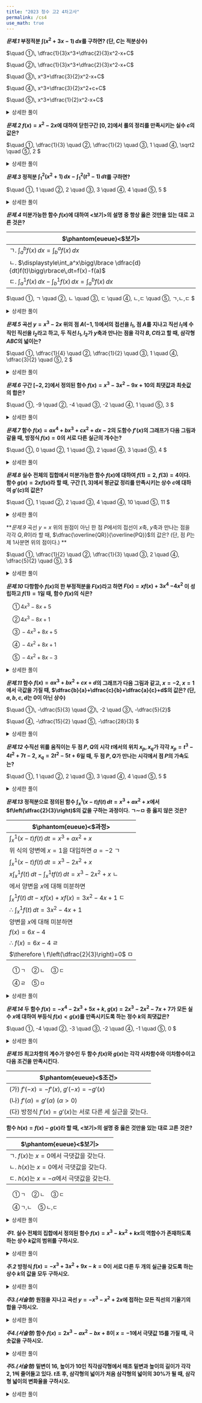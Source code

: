 ```yaml
---
title: "2023 청수 고2 4차고사"
permalink: /cs4
use_math: true
---
```


***문제.1*
부정적분 $\displaystyle\int(x^2+3 x-1)\,dx$를 구하면? (단, $C$는 적분상수)**

$\quad ①\, \dfrac{1}{3}x^3+\dfrac{2}{3}x^2-x+C$

$\quad ②\, \dfrac{1}{3}x^3+\dfrac{2}{3}x^2-x+C$

$\quad ③\, x^3+\dfrac{3}{2}x^2-x+C$

$\quad ④\, x^3+\dfrac{3}{2}x^2+c+C$

$\quad ⑤\, x^3+\dfrac{1}{2}x^2-x+C$
<details> 
  <summary>상세한 풀이</summary> 
   <p><img src="/assets/"/></p>
 </details>

***문제.2*
$f(x)=x^2-2x$에 대하여 닫힌구간 $[0, 2]$에서 롤의 정리를 만족시키는 실수 $c$의 값은?**

$\quad ①\, \dfrac{1}{3}
\quad ②\, \dfrac{1}{2}
\quad ③\, 1
\quad ④\, \sqrt2
\quad ⑤\, 2
$ 
<details> 
  <summary>상세한 풀이</summary> 
   <p><img src="/assets/"/></p>
 </details>


***문제.3*
정적분 $\displaystyle\int_1^2(x^2+1)\, dx-\displaystyle\int_1^2(t^3-1)\,dt$를 구하면?**

$\quad ①\, 1
\quad ②\, 2
\quad ③\, 3
\quad ④\, 4
\quad ⑤\, 5
$ 
<details> 
  <summary>상세한 풀이</summary> 
   <p><img src="/assets/"/></p>
 </details>

***문제.4*
미분가능한 함수 $f(x)$에 대하여 $<$보기$>$의 설명 중 항상 옳은 것만을 있는 대로 고른 것은?**

|$\phantom{eueue}<$보기$>$|
|---|
|ㄱ. $\displaystyle\int_a^bf(x)\, dx=\displaystyle\int_b^af(x)\,dx$|
|ㄴ. $\displaystyle\int_a^x\bigg\lbrace \dfrac{d}{dt}f(t)\bigg\rbrace\,dt=f(x)-f(a)$|
|ㄷ. $\displaystyle\int_a^1 f(x)\, dx-\displaystyle\int_b^1 f(x)\, dx=\displaystyle\int_a^bf(x)\,dx$|

$\quad ①\, ㄱ
\quad ②\, ㄴ
\quad ③\, ㄷ
\quad ④\, ㄴ,ㄷ
\quad ⑤\, ㄱ,ㄴ,ㄷ
$ 
<details> 
  <summary>상세한 풀이</summary> 
   <p><img src="/assets/"/></p>
 </details>

***문제.5*
곡선 $y=x^3-2x$ 위의 점 $A(-1, 1)$에서의 접선을 $l_1$, 점 $A$를 지나고 직선 $l_1$에 수직인 직선을 $l_2$라고 하고, 두 직선 $l_1, l_2$가 $y$축과 만나는 점을 각각 $B, C$라고 할 때, 삼각형 $ABC$의 넓이는?**

$\quad ①\, \dfrac{1}{4}
\quad ②\, \dfrac{1}{2}
\quad ③\, 1
\quad ④\, \dfrac{3}{2}
\quad ⑤\, 2
$ 
<details> 
  <summary>상세한 풀이</summary> 
   <p><img src="/assets/"/></p>
 </details>

***문제.6*
구간 $[-2, 2]$에서 정의된 함수 $f(x)=x^3-3x^2-9x+10$의 최댓값과 최솟값의 합은?**

$\quad ①\, -9
\quad ②\, -4
\quad ③\, -2
\quad ④\, 1
\quad ⑤\, 3
$ 
<details> 
  <summary>상세한 풀이</summary> 
   <p><img src="/assets/"/></p>
 </details>

***문제.7*
함수 $f(x)=ax^4+bx^3+cx^2+dx-2$의 도함수 $f'(x)$의 그래프가 다음 그림과 같을 때, 방정식 $f(x)=0$의 서로 다른 실근의 개수는?**

$\quad ①\, 0
\quad ②\, 1
\quad ③\, 2
\quad ④\, 3
\quad ⑤\, 4
$ 
<details> 
  <summary>상세한 풀이</summary> 
   <p><img src="/assets/"/></p>
 </details>

***문제.8*
실수 전체의 집합에서 미분가능한 함수 $f(x)$에 대하여 $f(1)=2$, $f(3)=4$이다. 함수 $g(x)=2xf(x)$라 할 때, 구간 $[1, 3]$에서 평균값 정리를 만족시키는 상수 $c$에 대하여 $g'(c)$의 값은?**

$\quad ①\, 1
\quad ②\, 2
\quad ③\, 4
\quad ④\, 10
\quad ⑤\, 11
$ 
<details> 
  <summary>상세한 풀이</summary> 
   <p><img src="/assets/"/></p>
 </details>

***문제.9*
곡선 $y=x$ 위의 원점이 아닌 한 점 $P$에서의 접선이 $x$축, $y$축과 만나는 점을 각각 $Q, R$이라 할 때, $\dfrac{\overline{QR}}{\overline{PQ}}$의 값은? (단, 점 $P$는 제 1사분면 위의 점이다.) **

$\quad ①\, \dfrac{1}{2}
\quad ②\, \dfrac{1}{3}
\quad ③\, 2
\quad ④\, \dfrac{5}{2}
\quad ⑤\, 3
$ 
<details> 
  <summary>상세한 풀이</summary> 
   <p><img src="/assets/"/></p>
 </details>

***문제.10*
다항함수 $f(x)$의 한 부정적분을 $F(x)$라고 하면 $F(x)=xf(x)+3x^4$ $-4x^2$ 이 성립하고 $f(1)=1$일 때, 함수 $f(x)$의 식은?**

$\quad ①\, 4x^3-8x+5$

$\quad ②\, 4x^3-8x+1$

$\quad ③\, -4x^3+8x+5$

$\quad ④\, -4x^2+8x+1$

$\quad ⑤\, -4x^2+8x-3$
 
<details> 
  <summary>상세한 풀이</summary> 
   <p><img src="/assets/"/></p>
 </details>

***문제.11*
함수 $f(x)=ax^3+bx^2+cx+d$의 그래프가 다음 그림과 같고, $x=-2$, $x=1$에서 극값을 가질 때, $\dfrac{b}{a}+\dfrac{c}{b}+\dfrac{a}{c}+d$의 값은? (단, $a, b, c, d$는 $0$이 아닌 상수)**

$\quad ①\, -\dfrac{5}{3}
\quad ②\, -2
\quad ③\, -\dfrac{5}{2}$

$\quad ④\, -\dfrac{15}{2}
\quad ⑤\, -\dfrac{28}{3}
$ 
<details> 
  <summary>상세한 풀이</summary> 
   <p><img src="/assets/"/></p>
 </details>

***문제.12*
수직선 위를 움직이는 두 점 $P, Q$의 시각 $t$에서의 위치 $x_p, x_q$가 각각 $x_p=t^3-4t^2+7t-2$, $x_q=2t^2-5t+6$일 때, 두 점 $P, Q$가 만나는 시각에서 점 $P$의 가속도는?**

$\quad ①\, 1
\quad ②\, 2
\quad ③\, 3
\quad ④\, 4
\quad ⑤\, 5
$ 
<details> 
  <summary>상세한 풀이</summary> 
   <p><img src="/assets/"/></p>
 </details>

***문제.13*
정적분으로 정의된 함수 $\displaystyle\int_x^1(x-t)f(t)\,dt=x^3+ax^2+x$에서 $f\left(\dfrac{2}{3}\right)$의 값을 구하는 과정이다. ㄱ$\sim$ㅁ 중 옳지 않은 것은?**

|$\phantom{eueue}<$과정$>$|
|---|
|$\displaystyle\int_x^1(x-t)f(t)\,dt=x^3+ax^2+x$|
|위 식의 양변에 $x=1$을 대입하면 $a=-2$ ㄱ|
|$\displaystyle\int_x^1(x-t)f(t)\,dt=x^3-2x^2+x$|
|$x\displaystyle\int_x^1 f(t)\, dt-\displaystyle\int_x^1 tf(t)\,dt=x^3-2x^2+x$ ㄴ|
|에서 양변을 $x$에 대해 미분하면|
|$\displaystyle\int_x^1 f(t)\,dt-xf(x)+xf(x)=3x^2-4x+1$ ㄷ|
|$\therefore \ \displaystyle\int_x^1 f(t)\,dt=3x^2-4x+1$ |
|양변을 $x$에 대해 미분하면|
|$f(x)=6x-4$ |
|$\therefore \ f(x)=6x-4$  ㄹ|
|$\therefore \ f\left(\dfrac{2}{3}\right)=0$ ㅁ|

$\quad ①\,$ㄱ$\quad ②\,$ㄴ$\quad ③\,$ㄷ

$\quad ④\,$ㄹ$\quad ⑤\,$ㅁ
<details> 
  <summary>상세한 풀이</summary> 
   <p><img src="/assets/"/></p>
 </details>

***문제.14*
두 함수 $f(x)=-x^4-2x^3+5x+k$, $g(x)=2x^3-2x^2-7x+7$가 모든 실수 $x$에 대하여 부등식 $f(x)<g(x)$를 만족시키도록 하는 정수 $k$의 최댓값은?**

$\quad ①\, -4
\quad ②\, -3
\quad ③\, -2
\quad ④\, -1
\quad ⑤\, 0
$ 
<details> 
  <summary>상세한 풀이</summary> 
   <p><img src="/assets/"/></p>
 </details>

***문제.15*
최고차항의 계수가 양수인 두 함수 $f(x)$와 $g(x)$는 각각 사차함수와 이차함수이고 다음 조건을 만족시킨다.**

|$\phantom{eueue}<$조건$>$|
|---|
|(가) $f'(-x)=-f'(x)$, $g'(-x)=-g'(x)$|
|(나) $f'(\alpha)=g'(\alpha)\ (\alpha>0)$|
|(다) 방정식 $f'(x)=g'(x)$는 서로 다른 세 실근을 갖는다.|

**함수 $h(x)=f(x)-g(x)$라 할 때, $<$보기$>$의 설명 중 옳은 것만을 있는 대로 고른 것은?**

|$\phantom{eueue}<$보기$>$|
|---|
|ㄱ. $f(x)$는 $x=0$에서 극댓값을 갖는다.|
|ㄴ. $h(x)$는 $x=0$에서 극댓값을 갖는다.|
|ㄷ. $h(x)$는 $x=-\alpha$에서 극댓값을 갖는다.|

$\quad ①\,$ㄱ$\quad ②\,$ㄴ$\quad ③\,$ㄷ

$\quad ④\,$ㄱ,ㄴ$\quad ⑤\,$ㄴ,ㄷ 
<details> 
  <summary>상세한 풀이</summary> 
   <p><img src="/assets/"/></p>
 </details>

***주1.*
실수 전체의 집합에서 정의된 함수 $f(x)=x^3-kx^2+kx$의 역함수가 존재하도록 하는 상수 $k$값의 범위를 구하시오.**

<details> 
  <summary>상세한 풀이</summary> 
   <p><img src="/assets/"/></p>
 </details>

***주.2*
방정식 $f(x)=-x^3+3x^2+9x-k=0$이 서로 다른 두 개의 실근을 갖도록 하는 상수 $k$의 값을 모두 구하시오.**

<details> 
  <summary>상세한 풀이</summary> 
   <p><img src="/assets/"/></p>
 </details>

***주3.(서술형)*
원점을 지나고 곡선 $y=-x^3-x^2+2x$에 접하는 모든 직선의 기울기의 합을 구하시오.**

<details> 
  <summary>상세한 풀이</summary> 
   <p><img src="/assets/"/></p>
 </details>

***주4.(서술형)*
함수 $f(x)=2x^3-ax^2-bx+8$이 $x=-1$에서 극댓값 $15$를 가질 때, 극솟값을 구하시오.**

<details> 
  <summary>상세한 풀이</summary> 
   <p><img src="/assets/"/></p>
 </details>

***주5.(서술형)*
밑변이 $16$, 높이가 $10$인 직각삼각형에서 매초 밑변과 높이의 길이가 각각 $2, 1$씩 줄어들고 있다. $t$초 후, 삼각형의 넓이가 처음 삼각형의 넓이의 30%가 될 때, 삼각형 넓이의 변화율을 구하시오.**

<details> 
  <summary>상세한 풀이</summary> 
   <p><img src="/assets/"/></p>
 </details>